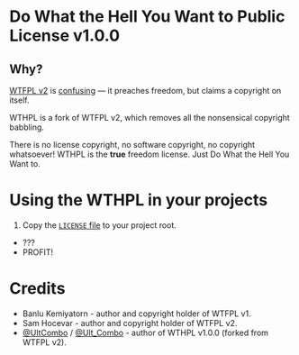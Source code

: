 # Do What the Hell You Want to Public License v1.0.0

## Why?

[WTFPL v2](http://www.wtfpl.net/) is [confusing](http://programmers.stackexchange.com/q/149050/91517) — it preaches freedom, but claims a copyright on itself.

WTHPL is a fork of WTFPL v2, which removes all the nonsensical copyright babbling.

There is no license copyright, no software copyright, no copyright whatsoever! WTHPL is the **true** freedom license. Just Do What the Hell You Want to.

# Using the WTHPL in your projects

1. Copy the [`LICENSE` file](https://raw.githubusercontent.com/UltCombo/WTHPL/master/LICENSE) to your project root.
- ???
- PROFIT!

# Credits

- Banlu Kemiyatorn - author and copyright holder of WTFPL v1.
- Sam Hocevar - author and copyright holder of WTFPL v2.
- [@UltCombo](https://github.com/UltCombo) / [@Ult_Combo](https://twitter.com/Ult_Combo) - author of WTHPL v1.0.0 (forked from WTFPL v2).
